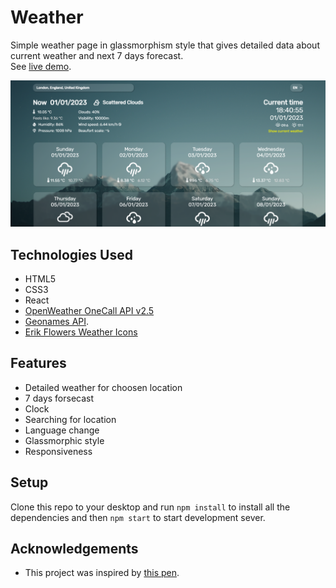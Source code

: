 # Weather
Simple weather page in glassmorphism style that gives detailed data about current weather and next 7 days forecast.<br>
See [live demo](https://weather-artur-pas.netlify.app).

![preview](preview.png)

## Technologies Used
- HTML5
- CSS3
- React
- [OpenWeather OneCall API v2.5](https://openweathermap.org/) 
- [Geonames API](https://www.geonames.org).
- [Erik Flowers Weather Icons](http://erikflowers.github.io/weather-icons/)

## Features
- Detailed weather for choosen location
- 7 days forsecast
- Clock
- Searching for location 
- Language change
- Glassmorphic style
- Responsiveness

## Setup
Clone this repo to your desktop and run `npm install` to install all the dependencies and then `npm start` to start development sever.

## Acknowledgements
- This project was inspired by [this pen](https://codepen.io/Hyperplexed/pen/vYpXNJd).
